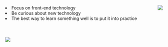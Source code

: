 <div>
  <img src="https://github-readme-stats.vercel.app/api?username=NeserCode&show_icons=true&theme=codeSTACKr" align="right"/>
  <div align="left">
      <li>Focus on front-end technology</li>
      <li>Be curious about new technology</li>
      <li>The best way to learn something well is to put it into practice</li>
  </div>
  <br/><br/><br/>
  <img src="https://github-readme-stats.vercel.app/api/top-langs/?username=NeserCode&layout=compact&theme=codeSTACKr" />
</div>
